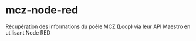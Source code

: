 # mcz-node-red
Récupération des informations du poêle MCZ (Loop) via leur API Maestro en utilisant Node RED
